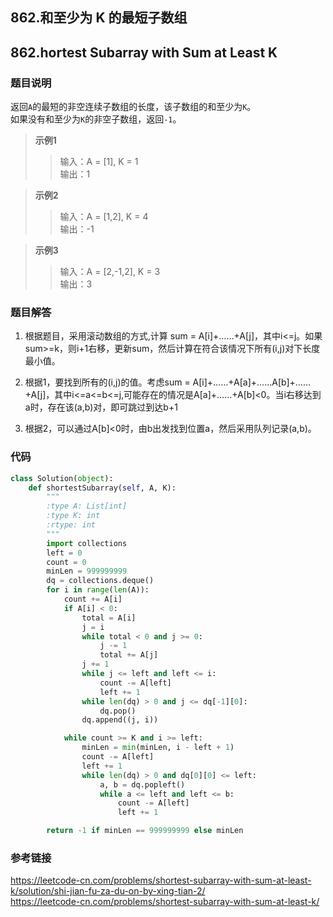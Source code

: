 ## 862.和至少为 K 的最短子数组

## 862.hortest Subarray with Sum at Least K

### 题目说明

返回`A`的最短的非空连续子数组的长度，该子数组的和至少为`K`。  
如果没有和至少为`K`的非空子数组，返回`-1`。 
> **示例1**
>> 输入：A = [1], K = 1  
输出：1


>**示例2**
>> 输入：A = [1,2], K = 4  
输出：-1


>**示例3**
>> 输入：A = [2,-1,2], K = 3  
输出：3

### 题目解答
1. 根据题目，采用滚动数组的方式,计算 sum = A[i]+……+A[j]，其中i<=j。如果sum>=k，则i+1右移，更新sum，然后计算在符合该情况下所有(i,j)对下长度最小值。

2. 根据1，要找到所有的(i,j)的值。考虑sum = A[i]+……+A[a]+……A[b]+……+A[j]，其中i<=a<=b<=j,可能存在的情况是A[a]+……+A[b]<0。当i右移达到a时，存在该(a,b)对，即可跳过到达b+1

3. 根据2，可以通过A[b]<0时，由b出发找到位置a，然后采用队列记录(a,b)。

### 代码
```python
class Solution(object):
    def shortestSubarray(self, A, K):
        """
        :type A: List[int]
        :type K: int
        :rtype: int
        """
        import collections
        left = 0
        count = 0
        minLen = 999999999
        dq = collections.deque()
        for i in range(len(A)):
            count += A[i]
            if A[i] < 0:
                total = A[i]
                j = i
                while total < 0 and j >= 0:
                    j -= 1
                    total += A[j]
                j += 1
                while j <= left and left <= i:
                    count -= A[left]
                    left += 1
                while len(dq) > 0 and j <= dq[-1][0]:
                    dq.pop()
                dq.append((j, i))

            while count >= K and i >= left:
                minLen = min(minLen, i - left + 1)
                count -= A[left]
                left += 1
                while len(dq) > 0 and dq[0][0] <= left:
                    a, b = dq.popleft()
                    while a <= left and left <= b:
                        count -= A[left]
                        left += 1

        return -1 if minLen == 999999999 else minLen

```
### 参考链接
https://leetcode-cn.com/problems/shortest-subarray-with-sum-at-least-k/solution/shi-jian-fu-za-du-on-by-xing-tian-2/  
https://leetcode-cn.com/problems/shortest-subarray-with-sum-at-least-k/
